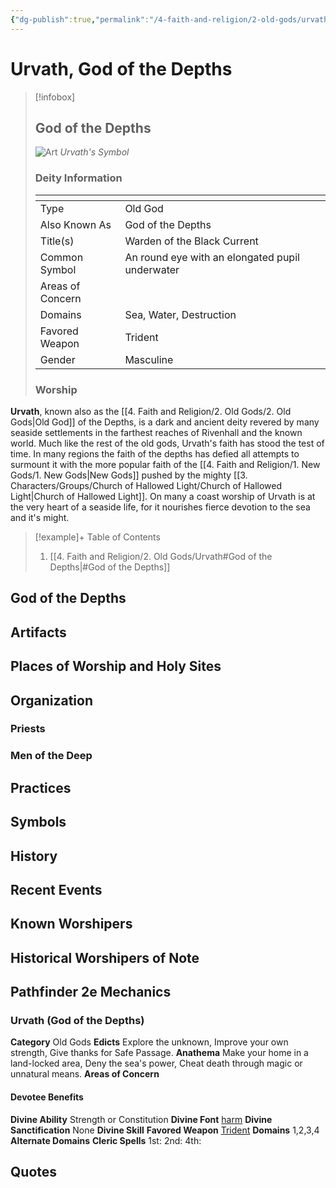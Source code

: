 ```yaml
---
{"dg-publish":true,"permalink":"/4-faith-and-religion/2-old-gods/urvath/"}
---
```


# Urvath, God of the Depths
> [!infobox] 
> ## God of the Depths
> ![Art](https://awoiaf.westeros.org/images/thumb/f/f0/Gregory_SzuesTo_Be_a_Kraken_II.png/450px-Gregory_SzuesTo_Be_a_Kraken_II.png)
> *Urvath's Symbol*
> ### Deity Information
> <table><thead><tr><th></th><th></th></tr></thead><tbody><tr><td>Type</td><td>Old God</td></tr><tr><td>Also Known As</td><td>God of the Depths</td></tr><tr><td>Title(s)</td><td>Warden of the Black Current</td></tr><tr><td>Common Symbol</td><td>An round eye with an elongated pupil underwater</td></tr><tr><td>Areas of Concern</td><td></td></tr><tr><td>Domains</td><td>Sea, Water, Destruction</td></tr><tr><td>Favored Weapon</td><td>Trident</td></tr><tr><td>Gender</td><td>Masculine</td></tr></tbody></table>
> 
> ### Worship
> 

**Urvath**, known also as the [[4. Faith and Religion/2. Old Gods/2. Old Gods\|Old God]] of the Depths, is a dark and ancient deity revered by many seaside settlements in the farthest reaches of Rivenhall and the known world. Much like the rest of the old gods, Urvath's faith has stood the test of time. In many regions the faith of the depths has defied all attempts to surmount it with the more popular faith of the [[4. Faith and Religion/1. New Gods/1. New Gods\|New Gods]] pushed by the mighty [[3. Characters/Groups/Church of Hallowed Light/Church of Hallowed Light\|Church of Hallowed Light]]. On many a coast worship of Urvath is at the very heart of a seaside life, for it nourishes fierce devotion to the sea and it's might.

> [!example]+ Table of Contents
> 1. [[4. Faith and Religion/2. Old Gods/Urvath#God of the Depths\|#God of the Depths]]

## God of the Depths
## Artifacts
## Places of Worship and Holy Sites
## Organization
### Priests
### Men of the Deep
## Practices
## Symbols
## History
## Recent Events
## Known Worshipers
## Historical Worshipers of Note
## Pathfinder 2e Mechanics
### Urvath (God of the Depths)
**Category** Old Gods
**Edicts** Explore the unknown, Improve your own strength, Give thanks for Safe Passage.
**Anathema** Make your home in a land-locked area, Deny the sea's power, Cheat death through magic or unnatural means.
**Areas of Concern**
#### Devotee Benefits
**Divine Ability** Strength or Constitution
**Divine Font** [harm](https://2e.aonprd.com/Spells.aspx?ID=1552&Redirected=1)
**Divine Sanctification** None
**Divine Skill**
**Favored Weapon** [Trident](https://app.demiplane.com/nexus/pathfinder2e/items/trident?srsltid=AfmBOorFbRWiw8sJ59ibAXGItf8a9nOKuSITaMGV6l_pD1OagKllUNVs)
**Domains** 1,2,3,4
**Alternate Domains**
**Cleric Spells** 1st: 2nd: 4th: 

## Quotes
